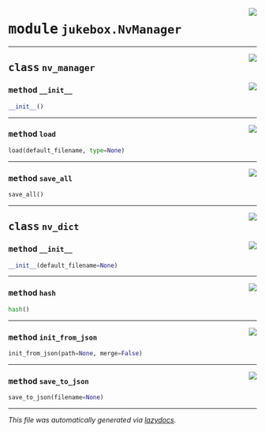 <!-- markdownlint-disable -->

<a href="https://github.com/MiczFlor/RPi-Jukebox-RFID/tree/future3/develop/src/jukebox/jukebox/NvManager.py#L0"><img align="right" style="float:right;" src="https://img.shields.io/badge/-source-cccccc?style=flat-square"></a>

# <kbd>module</kbd> `jukebox.NvManager`






---

<a href="https://github.com/MiczFlor/RPi-Jukebox-RFID/tree/future3/develop/src/jukebox/jukebox/NvManager.py#L6"><img align="right" style="float:right;" src="https://img.shields.io/badge/-source-cccccc?style=flat-square"></a>

## <kbd>class</kbd> `nv_manager`




<a href="https://github.com/MiczFlor/RPi-Jukebox-RFID/tree/future3/develop/src/jukebox/jukebox/NvManager.py#L7"><img align="right" style="float:right;" src="https://img.shields.io/badge/-source-cccccc?style=flat-square"></a>

### <kbd>method</kbd> `__init__`

```python
__init__()
```








---

<a href="https://github.com/MiczFlor/RPi-Jukebox-RFID/tree/future3/develop/src/jukebox/jukebox/NvManager.py#L10"><img align="right" style="float:right;" src="https://img.shields.io/badge/-source-cccccc?style=flat-square"></a>

### <kbd>method</kbd> `load`

```python
load(default_filename, type=None)
```





---

<a href="https://github.com/MiczFlor/RPi-Jukebox-RFID/tree/future3/develop/src/jukebox/jukebox/NvManager.py#L15"><img align="right" style="float:right;" src="https://img.shields.io/badge/-source-cccccc?style=flat-square"></a>

### <kbd>method</kbd> `save_all`

```python
save_all()
```






---

<a href="https://github.com/MiczFlor/RPi-Jukebox-RFID/tree/future3/develop/src/jukebox/jukebox/NvManager.py#L28"><img align="right" style="float:right;" src="https://img.shields.io/badge/-source-cccccc?style=flat-square"></a>

## <kbd>class</kbd> `nv_dict`




<a href="https://github.com/MiczFlor/RPi-Jukebox-RFID/tree/future3/develop/src/jukebox/jukebox/NvManager.py#L29"><img align="right" style="float:right;" src="https://img.shields.io/badge/-source-cccccc?style=flat-square"></a>

### <kbd>method</kbd> `__init__`

```python
__init__(default_filename=None)
```








---

<a href="https://github.com/MiczFlor/RPi-Jukebox-RFID/tree/future3/develop/src/jukebox/jukebox/NvManager.py#L55"><img align="right" style="float:right;" src="https://img.shields.io/badge/-source-cccccc?style=flat-square"></a>

### <kbd>method</kbd> `hash`

```python
hash()
```





---

<a href="https://github.com/MiczFlor/RPi-Jukebox-RFID/tree/future3/develop/src/jukebox/jukebox/NvManager.py#L50"><img align="right" style="float:right;" src="https://img.shields.io/badge/-source-cccccc?style=flat-square"></a>

### <kbd>method</kbd> `init_from_json`

```python
init_from_json(path=None, merge=False)
```





---

<a href="https://github.com/MiczFlor/RPi-Jukebox-RFID/tree/future3/develop/src/jukebox/jukebox/NvManager.py#L58"><img align="right" style="float:right;" src="https://img.shields.io/badge/-source-cccccc?style=flat-square"></a>

### <kbd>method</kbd> `save_to_json`

```python
save_to_json(filename=None)
```








---

_This file was automatically generated via [lazydocs](https://github.com/ml-tooling/lazydocs)._
